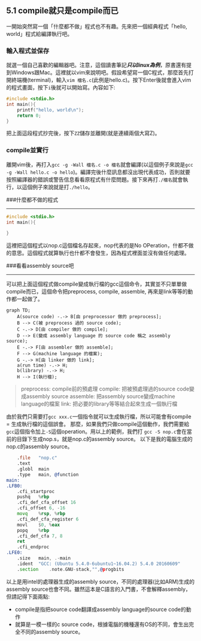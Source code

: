## 5.1 compile就只是compile而已

一開始突然寫一個「什麼都不做」程式也不有趣。先來把一個經典程式「hello, world」程式給編譯執行吧。

### 輸入程式並保存

就選一個自己喜歡的編輯器吧。注意，這個讀書筆記***只以linux為例***，原書還有提到Windows跟Mac。這裡就以vim來說明吧。假設希望寫一個C程式，那麼首先打開終端機(terminal)，輸入`vim 檔名.c`(此例是hello.c)。按下Enter後就會進入vim的程式畫面，按下`i`後就可以開始寫。內容如下:

```cpp
#include <stdio.h>
int main(){
	printf("hello, world\n");
    return 0;
}
```
把上面這段程式抄完後，按下`ZZ`儲存並離開(就是連續兩個大寫Z)。

### compile並實行

離開vim後，再打入`gcc -g -Wall 檔名.c -o 檔名`就會編譯(以這個例子來說是`gcc -g -Wall hello.c -o hello`)。編譯完後什麼訊息都沒出現代表成功，否則就要按照編譯器的錯誤或警告信息看看原程式有什麼問題。接下來再打`./檔名`就會執行，以這個例子來說就是打`./hello`。

###什麼都不做的程式
_ _ _
``` cpp
#include <stdio.h>
int main(){
	
}
```
這裡把這個程式以nop.c這個檔名存起來，nop代表的是No OPeration，什都不做的意思。這個程式就算執行也什都不會發生，因為程式裡面並沒有做任何處理。

###看看assembly source吧
_ _ _
可以把上面這個程式做compile變成執行檔的gcc這個命令，其實並不只單單做compile而已，這個命令把preprocess, compile, assemble, 再來是link等等的動作都一起做了。
```mermaid
graph TD;
    A(source code) -.-> B[由 preprocessor 做的 preprocess];
    B --> C(被 preprocess 過的 source code);
    C -.-> D[由 compiler 做的 compile];
    D --> E(變成 assembly language 的 source code 稱之 assembly  source);
    E -.-> F[由 assembler 做的 assemble];
    F --> G(machine language 的檔案);
    G -.-> H[由 linker 做的 link];
    a(run time) -.-> H;
    b(library) -.-> H;
    H --> I(執行檔);
```

>preprocess: compile前的預處理
>compile: 把被預處理過的source code變成assembly  source
>assemble: 把assembly source變成machine language的檔案
>link: 把必要的library等等結合起來生成一個執行檔

由於我們只需要打`gcc xxx.c`一個指令就可以生成執行檔，所以可能會有compile = 生成執行檔的這個誤會。
那麼，如果我們只做compile這個動作，我們需要給`gcc`這個指令加上`-S`這個operation。用以上的範例，我們打 `gcc -S nop.c`會在當前的目錄下生成nop.s，就是nop.c的assembly source。
以下是我的電腦生成的nop.c的assembly source。
```asm
	.file	"nop.c"
	.text
	.globl	main
	.type	main, @function
main:
.LFB0:
	.cfi_startproc
	pushq	%rbp
	.cfi_def_cfa_offset 16
	.cfi_offset 6, -16
	movq	%rsp, %rbp
	.cfi_def_cfa_register 6
	movl	$0, %eax
	popq	%rbp
	.cfi_def_cfa 7, 8
	ret
	.cfi_endproc
.LFE0:
	.size	main, .-main
	.ident	"GCC: (Ubuntu 5.4.0-6ubuntu1~16.04.2) 5.4.0 20160609"
	.section	.note.GNU-stack,"",@progbits
```
以上是用intel的處理器生成的assembly source，不同的處理器(比如ARM)生成的assembly source也會不同。雖然這本是C語言的入門書，不會解釋assembly，但請記得下面兩點:
* compile是指把source code翻譯成assembly language的source code的動作
* 就算是一模一樣的c source code，根據電腦的機種還有OS的不同，會生出完全不同的assembly source。